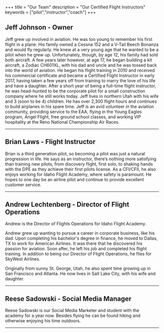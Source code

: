 +++
title = "Our Team"
description = "Our Certified Flight Instructors"
keywords = ["pilot","instructor","coach"]
+++

## Jeff Johnson - Owner

Jeff grew up involved in aviation. He was too young to remember his first flight in a plane. His family owned a Cessna 152 and a V-Tail Beech Bonanza and would fly regularly. He knew at a very young age that he wanted to be a pilot when he grew up. Unfortunately, though, by age 12, his family had sold both aircraft. A few years later however, at age 17, he began building a kit aircraft, a Zodiac CH601XL, with his dad and uncle and he was tossed back into the world of aviation. He began his flight training in 2010 and received his commercial certificate and became a Certified Flight Instructor in early 2017, having taken a few years off from training to marry the love of his life and have a daughter. After a short year of being a full-time flight instructor, he was head-hunted to be the corporate pilot for a small construction company where he still works today. Jeff lives in northern Utah with his wife and 3 (soon to be 4) children. He has over 2,300 flight hours and continues to build airplanes in his spare time. Jeff is an avid volunteer in the aviation community, providing service to the EAA, flying in the Young Eagles program, Angel Flight, free ground school classes, and working VIP hospitality at the Reno National Championship Air Races.

---

## Brian Laws - Flight Instructor

Brian is a third generation pilot, so becoming a pilot was just a natural progression in life. He says as an instructor, there’s nothing more satisfying than training new pilots, from discovery flight, first solo, to shaking hands with the DPE as they achieve their first pilots license. As a CFI/CFII, he also enjoys working for Idaho Flight Academy, where safety is paramount. He hopes to one day be an airline pilot and continue to provide excellent customer service.

---

## Andrew Lechtenberg - Director of Flight Operations

Andrew is the Director of Flights Operations for Idaho Flight Academy. 

Andrew grew up wanting to pursue a career in corporate business, like his dad. Upon completing his bachelor's degree in finance, he moved to Dallas, TX to work for American Airlines. It was there that he discovered his passion for aviation. Soon after, he left his job and completed his flight training. In addition to being our Director of Flight Operations, he flies for SkyWest Airlines.

Originally from sunny St. George, Utah, he also spent time growing up in San Francisco and Atlanta. He now lives in Salt Lake City, with his wife and daughter.

---

## Reese Sadowski - Social Media Manager

Reese Sadowski is our Social Media Marketer and student with the academy for a year now. Besides flying he can be found hiking and otherwise enjoying his time outdoors. 

---
